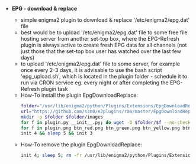 + **EPG - download & replace**

   - simple enigma2 plugin to download & replace '/etc/enigma2/epg.dat' file
   - best would be to upload '/etc/enigma2/epg.dat' file to some free file hosting server from another set-top box, where the EPG-Refresh plugin is always active to create fresh EPG data for all channels (not just those that the set-top box user has watched over the last few days)
   - to upload '/etc/enigma2/epg.dat' file to some server, for example once every 2-3 days, it is advisable to use the bash script 'epg_upload.sh', which is located in the plugin folder - schedule it to run via CRON service eg. every night or after completing the EPG-Refresh plugin task
   - How-To install the plugin EpgDownloadReplace:
      ```bash
      folder="/usr/lib/enigma2/python/Plugins/Extensions/EpgDownloadReplace"
      url="https://github.com/s3n0/e2plugins/raw/master/EpgDownloadReplace/src"
      mkdir -p $folder $folder/images
      for f in plugin.py __init__.py; do wget -O $folder/$f --no-check-certificate $url/$f; done
      for f in plugin.png btn_red.png btn_green.png btn_yellow.png btn_blue.png; do wget -O $folder/images/$f --no-check-certificate $url/images/$f; done
      init 4 && sleep 5 && init 3
      ```
   - How-To remove the plugin EpgDownloadReplace:
      ```bash
      init 4; sleep 5; rm -fr /usr/lib/enigma2/python/Plugins/Extensions/EpgDownloadReplace; init 3
      ```


